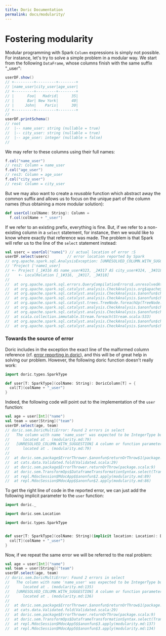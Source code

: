 ```yaml
---
title: Doric Documentation
permalink: docs/modularity/
---
```



# Fostering modularity

Modular programming with Spark `Column` expressions is simply not possible. For instance, let's try to solve a simple
problem in a modular way. We start from the following `DataFrame`, whose columns finish with the same suffix "_user":


```scala
userDF.show()
// +---------+---------+--------+
// |name_user|city_user|age_user|
// +---------+---------+--------+
// |      Foo|   Madrid|      35|
// |      Bar| New York|      40|
// |     John|    Paris|      30|
// +---------+---------+--------+
// 
userDF.printSchema()
// root
//  |-- name_user: string (nullable = true)
//  |-- city_user: string (nullable = true)
//  |-- age_user: integer (nullable = false)
//
```

We may refer to these columns using their full names: 

```scala
f.col("name_user")
// res2: Column = name_user
f.col("age_user")
// res3: Column = age_user
f.col("city_user")
// res4: Column = city_user
```

But we may also want to create a _reusable_ function which abstract away the common suffix and allows us to focus
on the unique part of the column names (thus obtaining a more modular solution):

```scala
def userCol(colName: String): Column =
  f.col(colName + "_user")
```

If we refer to an existing prefix, everything is fine. But, if we refer to a non-existing column in a `select` 
statement, for instance, then we would like to know where exactly that reference was made. The problem is that Spark 
will refer us to the line of the `select` statement instead: 

```scala
val userc = userCol("name1") // actual location of error :S
userDF.select(userc)        // error location reported by Spark
// org.apache.spark.sql.AnalysisException: [UNRESOLVED_COLUMN.WITH_SUGGESTION] A column or function parameter with name `name1_user` cannot be resolved. Did you mean one of the following? [`name_user`, `age_user`, `city_user`].;
// 'Project ['name1_user]
// +- Project [_1#316 AS name_user#323, _2#317 AS city_user#324, _3#318 AS age_user#325]
//    +- LocalRelation [_1#316, _2#317, _3#318]
// 
// 	at org.apache.spark.sql.errors.QueryCompilationErrors$.unresolvedAttributeError(QueryCompilationErrors.scala:221)
// 	at org.apache.spark.sql.catalyst.analysis.CheckAnalysis.org$apache$spark$sql$catalyst$analysis$CheckAnalysis$$failUnresolvedAttribute(CheckAnalysis.scala:143)
// 	at org.apache.spark.sql.catalyst.analysis.CheckAnalysis.$anonfun$checkAnalysis0$5(CheckAnalysis.scala:258)
// 	at org.apache.spark.sql.catalyst.analysis.CheckAnalysis.$anonfun$checkAnalysis0$5$adapted(CheckAnalysis.scala:256)
// 	at org.apache.spark.sql.catalyst.trees.TreeNode.foreachUp(TreeNode.scala:295)
// 	at org.apache.spark.sql.catalyst.analysis.CheckAnalysis.$anonfun$checkAnalysis0$4(CheckAnalysis.scala:256)
// 	at org.apache.spark.sql.catalyst.analysis.CheckAnalysis.$anonfun$checkAnalysis0$4$adapted(CheckAnalysis.scala:256)
// 	at scala.collection.immutable.Stream.foreach(Stream.scala:533)
// 	at org.apache.spark.sql.catalyst.analysis.CheckAnalysis.$anonfun$checkAnalysis0$1(CheckAnalysis.scala:256)
// 	at org.apache.spark.sql.catalyst.analysis.CheckAnalysis.$anonfun$checkAnalysis0$1$adapted(CheckAnalysis.scala:163)
```

### Towards the source of error

Doric includes in the exception the exact line of the malformed column reference (cf. [error reporting in doric](errors.md)),
and this will be of great help in solving our problem. However, the following doric function doesn't really work:

```scala
import doric.types.SparkType
def user[T: SparkType](colName: String): DoricColumn[T] = {
  col[T](colName + "_user")
}
```

Indeed, the following code will point out to the implementation of the `user` function: 

```scala
val age = user[Int]("name")
val team = user[String]("team")
userDF.select(age, team)
// doric.sem.DoricMultiError: Found 2 errors in select
//   The column with name 'name_user' was expected to be IntegerType but is of type StringType
//   	located at . (modularity.md:79)
//   [UNRESOLVED_COLUMN.WITH_SUGGESTION] A column or function parameter with name `team_user` cannot be resolved. Did you mean one of the following? [`name_user`, `city_user`, `age_user`].
//   	located at . (modularity.md:79)
// 
// 	at doric.sem.package$ErrorThrower.$anonfun$returnOrThrow$1(package.scala:9)
// 	at cats.data.Validated.fold(Validated.scala:29)
// 	at doric.sem.package$ErrorThrower.returnOrThrow(package.scala:9)
// 	at doric.sem.TransformOps$DataframeTransformationSyntax.select(TransformOps.scala:140)
// 	at repl.MdocSession$MdocApp$$anonfun$2.apply(modularity.md:89)
// 	at repl.MdocSession$MdocApp$$anonfun$2.apply(modularity.md:86)
```


To get the right line of code in the reported error, we can just add the following implicit parameter to the `user`
function: 


```scala
import doric._
import doric.sem.Location
import doric.types.SparkType

def user[T: SparkType](colName: String)(implicit location: Location): DoricColumn[T] = {
  col[T](colName + "_user")
}
```

Now, if we repeat the same error we will be referred to the real problem:

```scala
val age = user[Int]("name")
val team = user[String]("team")
userDF.select(age, team)
// doric.sem.DoricMultiError: Found 2 errors in select
//   The column with name 'name_user' was expected to be IntegerType but is of type StringType
//   	located at . (modularity.md:135)
//   [UNRESOLVED_COLUMN.WITH_SUGGESTION] A column or function parameter with name `team_user` cannot be resolved. Did you mean one of the following? [`name_user`, `city_user`, `age_user`].
//   	located at . (modularity.md:136)
// 
// 	at doric.sem.package$ErrorThrower.$anonfun$returnOrThrow$1(package.scala:9)
// 	at cats.data.Validated.fold(Validated.scala:29)
// 	at doric.sem.package$ErrorThrower.returnOrThrow(package.scala:9)
// 	at doric.sem.TransformOps$DataframeTransformationSyntax.select(TransformOps.scala:140)
// 	at repl.MdocSession$MdocApp5$$anonfun$3.apply(modularity.md:137)
// 	at repl.MdocSession$MdocApp5$$anonfun$3.apply(modularity.md:134)
```

